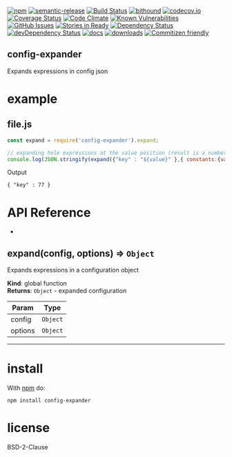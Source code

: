 [![npm](https://img.shields.io/npm/v/config-expander.svg)](https://www.npmjs.com/package/config-expander)
[![semantic-release](https://img.shields.io/badge/%20%20%F0%9F%93%A6%F0%9F%9A%80-semantic--release-e10079.svg)](https://github.com/arlac77/config-expander)
[![Build Status](https://secure.travis-ci.org/arlac77/config-expander.png)](http://travis-ci.org/arlac77/config-expander)
[![bithound](https://www.bithound.io/github/arlac77/config-expander/badges/score.svg)](https://www.bithound.io/github/arlac77/config-expander)
[![codecov.io](http://codecov.io/github/arlac77/config-expander/coverage.svg?branch=master)](http://codecov.io/github/arlac77/config-expander?branch=master)
[![Coverage Status](https://coveralls.io/repos/arlac77/config-expander/badge.svg)](https://coveralls.io/r/arlac77/config-expander)
[![Code Climate](https://codeclimate.com/github/arlac77/config-expander/badges/gpa.svg)](https://codeclimate.com/github/arlac77/config-expander)
[![Known Vulnerabilities](https://snyk.io/test/github/arlac77/config-expander/badge.svg)](https://snyk.io/test/github/arlac77/config-expander)
[![GitHub Issues](https://img.shields.io/github/issues/arlac77/config-expander.svg?style=flat-square)](https://github.com/arlac77/config-expander/issues)
[![Stories in Ready](https://badge.waffle.io/arlac77/config-expander.svg?label=ready&title=Ready)](http://waffle.io/arlac77/config-expander)
[![Dependency Status](https://david-dm.org/arlac77/config-expander.svg)](https://david-dm.org/arlac77/config-expander)
[![devDependency Status](https://david-dm.org/arlac77/config-expander/dev-status.svg)](https://david-dm.org/arlac77/config-expander#info=devDependencies)
[![docs](http://inch-ci.org/github/arlac77/config-expander.svg?branch=master)](http://inch-ci.org/github/arlac77/config-expander)
[![downloads](http://img.shields.io/npm/dm/config-expander.svg?style=flat-square)](https://npmjs.org/package/config-expander)
[![Commitizen friendly](https://img.shields.io/badge/commitizen-friendly-brightgreen.svg)](http://commitizen.github.io/cz-cli/)


config-expander
-------------------

Expands expressions in config json

# example

## file.js

```js
const expand = require('config-expander').expand;

// expanding hole expressions at the value position (result is a number)
console.log(JSON.stringify(expand({"key" : "${value}" },{ constants:{value: 77}})));
```

Output

```
{ "key" : 77 }
```

# API Reference

* <a name="expand"></a>

## expand(config, options) ⇒ <code>Object</code>
Expands expressions in a configuration object

**Kind**: global function  
**Returns**: <code>Object</code> - expanded configuration  

| Param | Type |
| --- | --- |
| config | <code>Object</code> | 
| options | <code>Object</code> | 


* * *

# install

With [npm](http://npmjs.org) do:

```shell
npm install config-expander
```

# license

BSD-2-Clause
